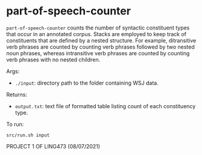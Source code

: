 # part-of-speech-counter
```part-of-speech-counter``` counts the number of syntactic constituent types that occur in an annotated corpus. Stacks are employed to keep track of constituents that are defined by a nested structure. For example, ditransitive verb phrases are counted by counting verb phrases followed by two nested noun phrases, whereas intransitive verb phrases are counted by counting verb phrases with no nested children. 

Args:
* ```./input```: directory path to the folder containing WSJ data.

Returns:
* ```output.txt```: text file of formatted table listing count of each constituency type.

To run: 
```
src/run.sh input 
```

PROJECT 1 OF LING473 (08/07/2021)
